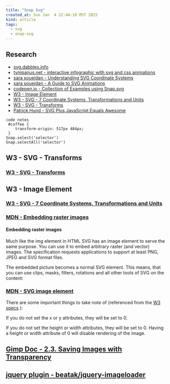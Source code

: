 ```yaml
---
title: "Snap Svg"
created_at: Sun Jan  4 22:44:10 MST 2015
kind: article
tags:
  - svg
  - snap-svg
---
```


## Research

* [svg.dabbles.info](http://svg.dabbles.info/)
* [tympanus.net - interactive infographic with svg and css animations](http://tympanus.net/codrops/2013/02/06/interactive-infographic-with-svg-and-css-animations/)
* [sara soueidan - Understanding SVG Coordinate Systems](http://sarasoueidan.com/blog/svg-coordinate-systems/)
* [sara soueidan - A Guide to SVG Animations](http://css-tricks.com/guide-svg-animations-smil/)
* [codepen.io - Collection of Examples using Snap.svg](http://codepen.io/collection/edpyJ/)
* [W3 - Image Element](http://www.w3.org/TR/SVG/struct.html#ImageElement)
* [W3 - SVG - 7 Coordinate Systems, Transformations and Units](http://www.w3.org/TR/SVG/coords.html)
* [W3 - SVG - Transforms](http://www.w3.org/TR/SVG-Transforms/)
* [Patrick Hund - SVG Plus JavaScript Equals Awesome](http://www.technology-ebay.de/the-teams/mobile-de/blog/svg-plus-javascript-equals-awesome-four-examples-how-to-make-your-web-pages-take-off-with-snap-svg.html)



~~~~~~~~~~~~
code notes
 #coffee {
    transform-origin: 517px 484px;
 }
Snap.select('selector')
Snap.selectAll('selector')
~~~~~~~~~~~~

## W3 - SVG - Transforms

### [W3 - SVG - Transforms](http://www.w3.org/TR/SVG-Transforms/)

## W3 - Image Element

### [W3 - SVG - 7 Coordinate Systems, Transformations and Units](http://www.w3.org/TR/SVG/coords.html)

### [MDN - Embedding raster images](https://developer.mozilla.org/en-US/docs/Web/SVG/Tutorial/Other_content_in_SVG)

#### Embedding raster images

Much like the img element in HTML SVG has an image element to serve
the same purpose. You can use it to embed arbitrary raster (and vector)
images. The specification requests applications to support at least PNG,
JPEG and SVG format files.

The embedded picture becomes a normal SVG element. This means, that you
can use clips, masks, filters, rotations and all other tools of SVG on
the content:

### [MDN - SVG image element](https://developer.mozilla.org/en-US/docs/Web/SVG/Tutorial/SVG_Image_Tag)

There are some important things to take note of (referenced from the
[W3 specs](http://www.w3.org/TR/SVG/struct.html#ImageElement)
):

If you do not set the x or y attributes, they will be set to 0.

If you do not set the height or width attributes, they will be set
to 0.  Having a height or width attribute of 0 will disable rendering
of the image.

## [Gimp Doc - 2.3. Saving Images with Transparency](http://docs.gimp.org/en/gimp-using-web-transparency.html)

## [jquery plugin - beatak/jquery-imageloader](https://github.com/beatak/jquery-imageloader/)

